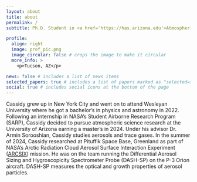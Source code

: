 ```yaml
---
layout: about
title: about
permalink: /
subtitle: Ph.D. Student in <a href='https://has.arizona.edu'>Atmospheric Science</a> at the <a href='https://www.arizona.edu'>University of Arizona</a>

profile:
  align: right
  image: prof_pic.png
  image_circular: false # crops the image to make it circular
  more_info: >
    <p>Tucson, AZ</p>

news: false # includes a list of news items
selected_papers: true # includes a list of papers marked as "selected={true}"
social: true # includes social icons at the bottom of the page
---
```


Cassidy grew up in New York City and went on to attend Wesleyan University where he got a bachelor’s in physics and astronomy in 2022. Following an internship in NASA’s Student Airborne Research Program (SARP), Cassidy decided to pursue atmospheric science research at the University of Arizona earning a master’s in 2024. Under his advisor Dr. Armin Sorooshian, Cassidy studies aerosols and trace gases. In the summer of 2024, Cassidy researched at Pituffik Space Base, Greenland as part of NASA’s Arctic Radiation Cloud Aerosol Surface Interaction Experiment ([ARCSIX](https://espo.nasa.gov/arcsix/content/ARCSIX)) mission. He was on the team running the Differential Aerosol Sizing and Hygroscopicity Spectrometer Probe (DASH-SP) on the P-3 Orion aircraft. DASH-SP measures the optical and growth properties of aerosol particles.